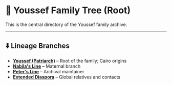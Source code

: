# 🧬 Youssef Family Tree (Root)

This is the central directory of the Youssef family archive.

---

## ⬇️ Lineage Branches

- **[Youssef (Patriarch)](youssef-patriarch.md)** – Root of the family; Cairo origins  
- **[Nabila's Line](nabila-branch.md)** – Maternal branch  
- **[Peter's Line](peter-branch.md)** – Archival maintainer  
- **[Extended Diaspora](diaspora.md)** – Global relatives and contacts  
